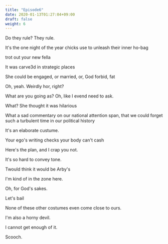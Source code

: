 ```yaml
---
title: "Episode6"
date: 2020-01-13T01:27:04+09:00
draft: false
weight: 6
---
```


Do they rule? They rule.

It's the one night of the year chicks use to unleash their inner ho-bag

trot out your new fella

It was carve3d in strategic places

She could be engaged, or married, or, God forbid, fat

Oh, yeah. Weirdly hor, right?

What are you going as? Oh, like I evend need to ask.

What? She thought it was hilarious

What a sad commentary on our national attention span, that we could forget such a turbulent time in our political history

It's an elaborate custume.

Your ego's writing checks your body can't cash

Here's the plan, and I crap you not.

It's so hard to convey tone.

Twould think it would be Arby's

I'm kind of in the zone here.

Oh, for God's sakes.

Let's bail

None of these other costumes even come close to ours.

I'm also a horny devil.

I cannot get enough of it.

Scooch.